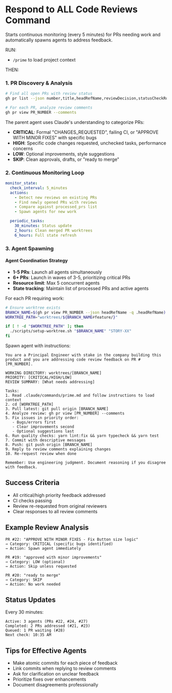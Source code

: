 # Respond to ALL Code Reviews Command

Starts continuous monitoring (every 5 minutes) for PRs needing work and automatically spawns agents to address feedback.

RUN:

- `/prime` to load project context

THEN:

### 1. PR Discovery & Analysis

```bash
# Find all open PRs with review status
gh pr list --json number,title,headRefName,reviewDecision,statusCheckRollup,isDraft

# For each PR, analyze review comments
gh pr view PR_NUMBER --comments
```

The parent agent uses Claude's understanding to categorize PRs:

- **CRITICAL**: Formal "CHANGES_REQUESTED", failing CI, or "APPROVE WITH MINOR FIXES" with specific bugs
- **HIGH**: Specific code changes requested, unchecked tasks, performance concerns
- **LOW**: Optional improvements, style suggestions
- **SKIP**: Clean approvals, drafts, or "ready to merge"

### 2. Continuous Monitoring Loop

```yaml
monitor_state:
  check_interval: 5_minutes
  actions:
    - Detect new reviews on existing PRs
    - Find newly opened PRs with reviews
    - Compare against processed_prs list
    - Spawn agents for new work

  periodic_tasks:
    30_minutes: Status update
    2_hours: Clean merged PR worktrees
    6_hours: Full state refresh
```

### 3. Agent Spawning

#### Agent Coordination Strategy

- **1-5 PRs**: Launch all agents simultaneously
- **6+ PRs**: Launch in waves of 3-5, prioritizing critical PRs
- **Resource limit**: Max 5 concurrent agents
- **State tracking**: Maintain list of processed PRs and active agents

For each PR requiring work:

```bash
# Ensure worktree exists
BRANCH_NAME=$(gh pr view PR_NUMBER --json headRefName -q .headRefName)
WORKTREE_PATH="worktrees/${BRANCH_NAME#feature/}"

if [ ! -d "$WORKTREE_PATH" ]; then
  ./scripts/setup-worktree.sh "$BRANCH_NAME" "STORY-XX"
fi
```

Spawn agent with instructions:

```
You are a Principal Engineer with stake in the company building this product and you are addressing code review feedback on PR #[PR_NUMBER].

WORKING DIRECTORY: worktrees/[BRANCH_NAME]
PRIORITY: [CRITICAL/HIGH/LOW]
REVIEW SUMMARY: [What needs addressing]

Tasks:
1. Read .claude/commands/prime.md and follow instructions to load context
2. cd [WORKTREE_PATH]
3. Pull latest: git pull origin [BRANCH_NAME]
4. Analyze review: gh pr view [PR_NUMBER] --comments
5. Fix issues in priority order:
   - Bugs/errors first
   - Clear improvements second
   - Optional suggestions last
6. Run quality checks: yarn lint:fix && yarn typecheck && yarn test
7. Commit with descriptive messages
8. Push: git push origin [BRANCH_NAME]
9. Reply to review comments explaining changes
10. Re-request review when done

Remember: Use engineering judgment. Document reasoning if you disagree with feedback.
```

## Success Criteria

- All critical/high priority feedback addressed
- CI checks passing
- Review re-requested from original reviewers
- Clear responses to all review comments

## Example Review Analysis

```
PR #22: "APPROVE WITH MINOR FIXES - Fix Button size logic"
→ Category: CRITICAL (specific bugs identified)
→ Action: Spawn agent immediately

PR #19: "approved with minor improvements"
→ Category: LOW (optional)
→ Action: Skip unless requested

PR #20: "ready to merge"
→ Category: SKIP
→ Action: No work needed
```

## Status Updates

Every 30 minutes:

```
Active: 3 agents (PRs #22, #24, #27)
Completed: 2 PRs addressed (#21, #23)
Queued: 1 PR waiting (#28)
Next check: 10:35 AM
```

## Tips for Effective Agents

- Make atomic commits for each piece of feedback
- Link commits when replying to review comments
- Ask for clarification on unclear feedback
- Prioritize fixes over enhancements
- Document disagreements professionally
